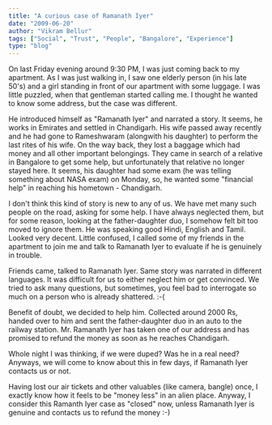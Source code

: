 ```yaml
---
title: "A curious case of Ramanath Iyer"
date: "2009-06-20"
author: "Vikram Bellur"
tags: ["Social", "Trust", "People", "Bangalore", "Experience"]
type: "blog"
---
```


On last Friday evening around 9:30 PM, I was just coming back to my apartment. As I was just walking in, I saw one elderly person (in his late 50's) and a girl standing in front of our apartment with some luggage. I was little puzzled, when that gentleman started calling me. I thought he wanted to know some address, but the case was different.

He introduced himself as "Ramanath Iyer" and narrated a story. It seems, he works in Emirates and settled in Chandigarh. His wife passed away recently and he had gone to Rameshwaram (alongwith his daughter) to perform the last rites of his wife. On the way back, they lost a baggage which had money and all other important belongings. They came in search of a relative in Bangalore to get some help, but unfortunately that relative no longer stayed here. It seems, his daughter had some exam (he was telling something about NASA exam) on Monday, so, he wanted some "financial help" in reaching his hometown - Chandigarh.

I don't think this kind of story is new to any of us. We have met many such people on the road, asking for some help. I have always neglected them, but for some reason, looking at the father-daughter duo, I somehow felt bit too moved to ignore them. He was speaking good Hindi, English and Tamil. Looked very decent. Little confused, I called some of my friends in the apartment to join me and talk to Ramanath Iyer to evaluate if he is genuinely in trouble.

Friends came, talked to Ramanath Iyer. Same story was narrated in different languages. It was difficult for us to either neglect him or get convinced. We tried to ask many questions, but sometimes, you feel bad to interrogate so much on a person who is already shattered. :-(

Benefit of doubt, we decided to help him. Collected around 2000 Rs, handed over to him and sent the father-daughter duo in an auto to the railway station. Mr. Ramanath Iyer has taken one of our address and has promised to refund the money as soon as he reaches Chandigarh.

Whole night I was thinking, if we were duped? Was he in a real need? Anyways, we will come to know about this in few days, if Ramanath Iyer contacts us or not.

Having lost our air tickets and other valuables (like camera, bangle) once, I exactly know how it feels to be "money less" in an alien place. Anyway, I consider this Ramanth Iyer case as "closed" now, unless Ramanath Iyer is genuine and contacts us to refund the money :-)
